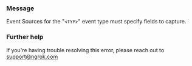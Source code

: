 
### Message
Event Sources for the "<code>&lt;TYP&gt;</code>" event type must specify fields to capture.

### Further help
If you're having trouble resolving this error, please reach out to [support@ngrok.com](mailto:support@ngrok.com?subject=Help%20with%20ERR_NGROK_5400)

